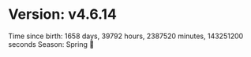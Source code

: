 # Version: v4.6.14
Time since birth: 1658 days, 39792 hours, 2387520 minutes, 143251200 seconds
Season: Spring 🌸
